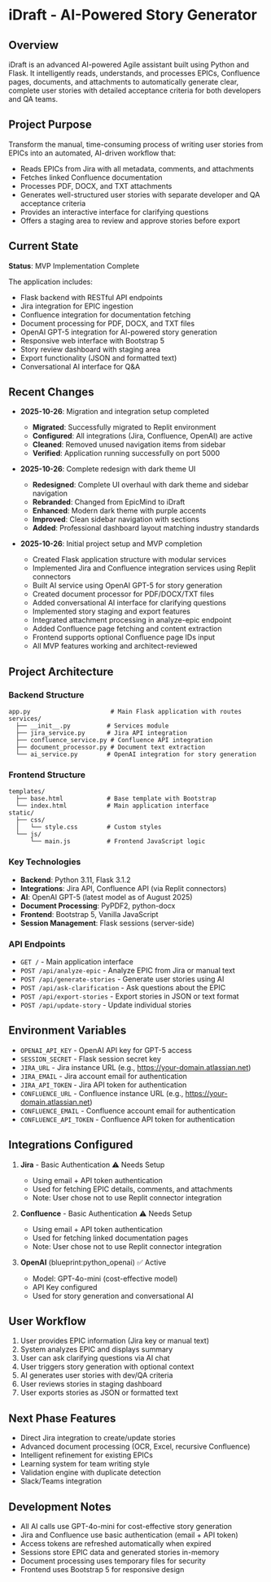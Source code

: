 # iDraft - AI-Powered Story Generator

## Overview
iDraft is an advanced AI-powered Agile assistant built using Python and Flask. It intelligently reads, understands, and processes EPICs, Confluence pages, documents, and attachments to automatically generate clear, complete user stories with detailed acceptance criteria for both developers and QA teams.

## Project Purpose
Transform the manual, time-consuming process of writing user stories from EPICs into an automated, AI-driven workflow that:
- Reads EPICs from Jira with all metadata, comments, and attachments
- Fetches linked Confluence documentation
- Processes PDF, DOCX, and TXT attachments
- Generates well-structured user stories with separate developer and QA acceptance criteria
- Provides an interactive interface for clarifying questions
- Offers a staging area to review and approve stories before export

## Current State
**Status**: MVP Implementation Complete

The application includes:
- Flask backend with RESTful API endpoints
- Jira integration for EPIC ingestion
- Confluence integration for documentation fetching
- Document processing for PDF, DOCX, and TXT files
- OpenAI GPT-5 integration for AI-powered story generation
- Responsive web interface with Bootstrap 5
- Story review dashboard with staging area
- Export functionality (JSON and formatted text)
- Conversational AI interface for Q&A

## Recent Changes
- **2025-10-26**: Migration and integration setup completed
  - **Migrated**: Successfully migrated to Replit environment
  - **Configured**: All integrations (Jira, Confluence, OpenAI) are active
  - **Cleaned**: Removed unused navigation items from sidebar
  - **Verified**: Application running successfully on port 5000

- **2025-10-26**: Complete redesign with dark theme UI
  - **Redesigned**: Complete UI overhaul with dark theme and sidebar navigation
  - **Rebranded**: Changed from EpicMind to iDraft
  - **Enhanced**: Modern dark theme with purple accents
  - **Improved**: Clean sidebar navigation with sections
  - **Added**: Professional dashboard layout matching industry standards
  
- **2025-10-26**: Initial project setup and MVP completion
  - Created Flask application structure with modular services
  - Implemented Jira and Confluence integration services using Replit connectors
  - Built AI service using OpenAI GPT-5 for story generation
  - Created document processor for PDF/DOCX/TXT files
  - Added conversational AI interface for clarifying questions
  - Implemented story staging and export features
  - Integrated attachment processing in analyze-epic endpoint
  - Added Confluence page fetching and content extraction
  - Frontend supports optional Confluence page IDs input
  - All MVP features working and architect-reviewed

## Project Architecture

### Backend Structure
```
app.py                      # Main Flask application with routes
services/
  ├── __init__.py          # Services module
  ├── jira_service.py      # Jira API integration
  ├── confluence_service.py # Confluence API integration
  ├── document_processor.py # Document text extraction
  └── ai_service.py        # OpenAI integration for story generation
```

### Frontend Structure
```
templates/
  ├── base.html            # Base template with Bootstrap
  └── index.html           # Main application interface
static/
  ├── css/
  │   └── style.css        # Custom styles
  └── js/
      └── main.js          # Frontend JavaScript logic
```

### Key Technologies
- **Backend**: Python 3.11, Flask 3.1.2
- **Integrations**: Jira API, Confluence API (via Replit connectors)
- **AI**: OpenAI GPT-5 (latest model as of August 2025)
- **Document Processing**: PyPDF2, python-docx
- **Frontend**: Bootstrap 5, Vanilla JavaScript
- **Session Management**: Flask sessions (server-side)

### API Endpoints
- `GET /` - Main application interface
- `POST /api/analyze-epic` - Analyze EPIC from Jira or manual text
- `POST /api/generate-stories` - Generate user stories using AI
- `POST /api/ask-clarification` - Ask questions about the EPIC
- `POST /api/export-stories` - Export stories in JSON or text format
- `POST /api/update-story` - Update individual stories

## Environment Variables
- `OPENAI_API_KEY` - OpenAI API key for GPT-5 access
- `SESSION_SECRET` - Flask session secret key
- `JIRA_URL` - Jira instance URL (e.g., https://your-domain.atlassian.net)
- `JIRA_EMAIL` - Jira account email for authentication
- `JIRA_API_TOKEN` - Jira API token for authentication
- `CONFLUENCE_URL` - Confluence instance URL (e.g., https://your-domain.atlassian.net)
- `CONFLUENCE_EMAIL` - Confluence account email for authentication
- `CONFLUENCE_API_TOKEN` - Confluence API token for authentication

## Integrations Configured
1. **Jira** - Basic Authentication ⚠️ Needs Setup
   - Using email + API token authentication
   - Used for fetching EPIC details, comments, and attachments
   - Note: User chose not to use Replit connector integration

2. **Confluence** - Basic Authentication ⚠️ Needs Setup
   - Using email + API token authentication
   - Used for fetching linked documentation pages
   - Note: User chose not to use Replit connector integration

3. **OpenAI** (blueprint:python_openai) ✅ Active
   - Model: GPT-4o-mini (cost-effective model)
   - API Key configured
   - Used for story generation and conversational AI

## User Workflow
1. User provides EPIC information (Jira key or manual text)
2. System analyzes EPIC and displays summary
3. User can ask clarifying questions via AI chat
4. User triggers story generation with optional context
5. AI generates user stories with dev/QA criteria
6. User reviews stories in staging dashboard
7. User exports stories as JSON or formatted text

## Next Phase Features
- Direct Jira integration to create/update stories
- Advanced document processing (OCR, Excel, recursive Confluence)
- Intelligent refinement for existing EPICs
- Learning system for team writing style
- Validation engine with duplicate detection
- Slack/Teams integration

## Development Notes
- All AI calls use GPT-4o-mini for cost-effective story generation
- Jira and Confluence use basic authentication (email + API token)
- Access tokens are refreshed automatically when expired
- Sessions store EPIC data and generated stories in-memory
- Document processing uses temporary files for security
- Frontend uses Bootstrap 5 for responsive design

